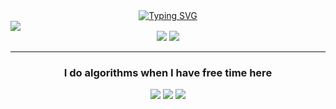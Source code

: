 <div align="center">
  <a href="https://git.io/typing-svg"><img src="https://readme-typing-svg.demolab.com?font=Fira+Code&pause=1000&width=435&lines=My+name+is+RAHERINOTOAVINA+Safidy.;I'm+a+developer+from+Madagascar 🇲🇬." alt="Typing SVG" /></a>
</div>

<div align="left">  
  <img 
    src="https://github-readme-activity-graph.vercel.app/graph?username=raherinotoavina&area=true&theme=react-dark&hide_title=true&hide_border=true&radius=0"
    />
</div>
<div align="center">
  <img src="https://github-readme-stats-eight-phi-66.vercel.app/api?username=raherinotoavina&theme=react&show_icons=true&hide_border=true&border_radius=0&hide_title=true&include_all_commits=true"/>
  <img src="https://github-readme-stats-eight-phi-66.vercel.app/api/top-langs/?username=raherinotoavina&layout=compact&border_radius=0&theme=react&hide_border=true" />
</div>

---
<h3 align="center">I do algorithms when I have free time here</h3>
<div align="center">
  <a>
    <img src="https://img.shields.io/badge/codewars-darkred?style=flat&logo=codewars"/>
  </a>
  <a>
    <img src="https://img.shields.io/badge/codingame-black?style=flat&logo=codingame&logoColor=white&label=%20"/>
  </a>
  <a>
    <img src="https://img.shields.io/badge/hackerrank-%2300EA64?style=flat&logo=hackerrank&logoColor=white"/>
  </a>
</div>

